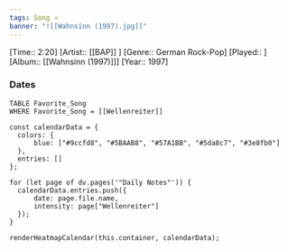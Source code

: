 ```yaml
---
tags: Song ⭐ 
banner: "![[Wahnsinn (1997).jpg]]"
---
```

[Time:: 2:20]
[Artist:: [[BAP]] ]
[Genre:: German Rock-Pop]
[Played:: ]
[Album:: [[Wahnsinn (1997)]]]
[Year:: 1997]
### Dates
````dataview
TABLE Favorite_Song
WHERE Favorite_Song = [[Wellenreiter]]
````
  ```dataviewjs
const calendarData = { 
	colors: { 
		blue: ["#9ccfd8", "#5BAAB8", "#57A1BB", "#5da8c7", "#3e8fb0"] 
	}, 
	entries: [] 
}; 

for (let page of dv.pages('"Daily Notes"')) { 
	calendarData.entries.push({ 
		date: page.file.name, 
		intensity: page["Wellenreiter"]
	}); 
} 

renderHeatmapCalendar(this.container, calendarData);
```

